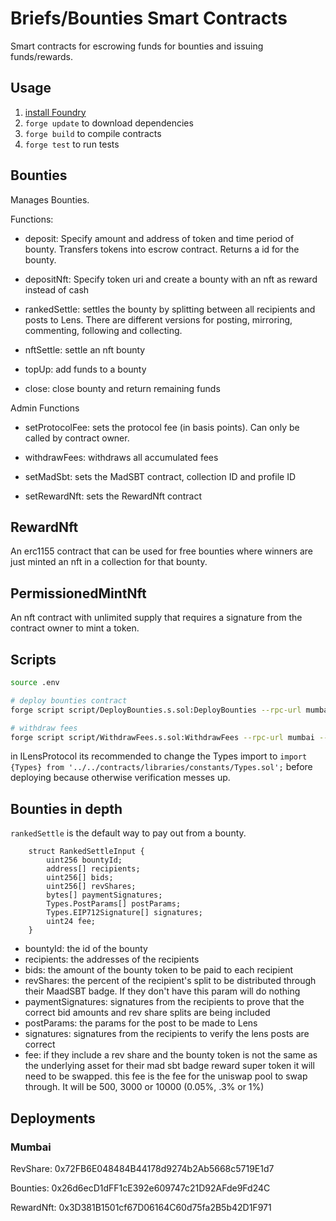 # Briefs/Bounties Smart Contracts

Smart contracts for escrowing funds for bounties and issuing funds/rewards.

## Usage

1. [install Foundry](https://book.getfoundry.sh/getting-started/installation.html)
2. `forge update` to download dependencies
3. `forge build` to compile contracts
4. `forge test` to run tests

## Bounties

Manages Bounties.

Functions:

- deposit: Specify amount and address of token and time period of bounty. Transfers tokens into escrow contract. Returns a id for the bounty.

- depositNft: Specify token uri and create a bounty with an nft as reward instead of cash

- rankedSettle: settles the bounty by splitting between all recipients and posts to Lens. There are different versions for posting, mirroring, commenting, following and collecting.

- nftSettle: settle an nft bounty

- topUp: add funds to a bounty

- close: close bounty and return remaining funds

Admin Functions

- setProtocolFee: sets the protocol fee (in basis points). Can only be called by contract owner.

- withdrawFees: withdraws all accumulated fees

- setMadSbt: sets the MadSBT contract, collection ID and profile ID

- setRewardNft: sets the RewardNft contract

## RewardNft

An erc1155 contract that can be used for free bounties where winners are just minted an nft in a collection for that bounty.

## PermissionedMintNft

An nft contract with unlimited supply that requires a signature from the contract owner to mint a token.

## Scripts

```bash
source .env

# deploy bounties contract
forge script script/DeployBounties.s.sol:DeployBounties --rpc-url mumbai --broadcast --verify -vvvv

# withdraw fees
forge script script/WithdrawFees.s.sol:WithdrawFees --rpc-url mumbai --broadcast -vvvv
```

in ILensProtocol its recommended to change the Types import to `import {Types} from '../../contracts/libraries/constants/Types.sol';` before deploying because otherwise verification messes up.

## Bounties in depth

`rankedSettle` is the default way to pay out from a bounty.

```
    struct RankedSettleInput {
        uint256 bountyId;
        address[] recipients;
        uint256[] bids;
        uint256[] revShares;
        bytes[] paymentSignatures;
        Types.PostParams[] postParams;
        Types.EIP712Signature[] signatures;
        uint24 fee;
    }
```

- bountyId: the id of the bounty
- recipients: the addresses of the recipients
- bids: the amount of the bounty token to be paid to each recipient
- revShares: the percent of the recipient's split to be distributed through their MaadSBT badge. If they don't have this param will do nothing
- paymentSignatures: signatures from the recipients to prove that the correct bid amounts and rev share splits are being included
- postParams: the params for the post to be made to Lens
- signatures: signatures from the recipients to verify the lens posts are correct
- fee: if they include a rev share and the bounty token is not the same as the underlying asset for their mad sbt badge reward super token it will need to be swapped. this fee is the fee for the uniswap pool to swap through. It will be 500, 3000 or 10000 (0.05%, .3% or 1%)

## Deployments

### Mumbai

RevShare: 0x72FB6E048484B44178d9274b2Ab5668c5719E1d7

Bounties: 0x26d6ecD1dFF1cE392e609747c21D92AFde9Fd24C

RewardNft: 0x3D381B1501cf67D06164C60d75fa2B5b42D1F971
